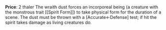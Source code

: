 **Price**: 2 thaler
The wraith dust forces an incorporeal being (a creature with the monstrous trait [[Spirit Form]]) to take physical form for the duration of a scene. The dust must be thrown with a [Accurate←Defense] test; if hit the spirit takes damage as living creatures do.